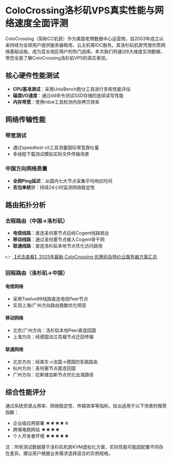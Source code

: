 # ColoCrossing洛杉矶VPS真实性能与网络速度全面评测

ColoCrossing（简称CC机房）作为美国老牌数据中心运营商，自2003年成立以来持续为全球用户提供服务器租用、云主机等IDC服务。其洛杉矶机房凭借优质网络基础设施，成为亚太地区用户的热门选择。本次我们将通过6大维度实测数据，带您全面了解ColoCrossing洛杉矶VPS的真实表现。

## 核心硬件性能测试
- **CPU基准测试**：采用UnixBench跑分工具进行多核性能评估
- **磁盘I/O速度**：通过dd命令测试SSD存储的连续读写性能
- **内存带宽**：使用mbw工具检测内存拷贝效率

## 网络传输性能
### 带宽测试
- 通过speedtest-cli工具测量国际带宽吞吐量
- 多线程下载测试模拟实际文件传输场景

### 中国方向网络质量
- **全网Ping延迟**：从国内七大节点采集平均响应时间
- **丢包率统计**：持续24小时监测网络稳定性

## 路由拓扑分析
### 去程路由（中国→洛杉矶）
- **电信线路**：直连圣何塞节点后经Cogent线路抵达
- **移动线路**：通过圣何塞节点接入Cogent骨干网
- **联通线路**：直连洛杉矶本地节点优化访问路径

👉 [【点击查看】2025年最新 ColoCrossing 优惠码及特价云服务器方案汇总](https://bit.ly/ColoCrossing)

### 回程路由（洛杉矶→中国）
#### 电信网络
- 采用Twelve99线路直连电信Peer节点
- 实测上海/广州方向路由跳数优化明显

#### 移动网络
- 北京/广州方向：洛杉矶本地Peer直连回国
- 上海方向：经德国法兰克福节点迂回传输

#### 联通网络
- 北京方向：经美东→法国→德国的多跳路由
- 杭州方向：圣何塞节点直连回国
- 广州方向：拉斯维加斯节点优化出海路径

## 综合性能评分
通过系统资源占用率、网络稳定性、传输效率等指标，给出适用于以下场景的推荐指数：
- 企业级应用部署 ★★★★☆
- 跨境电商网站 ★★★★
- 个人开发者环境 ★★★★★

注：所有测试数据基于洛杉矶机房KVM虚拟化方案，实际性能可能因配置不同存在差异。建议用户根据业务需求选择适合的实例规格。